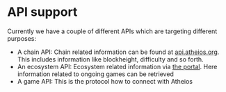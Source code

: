 # API support
Currently we have a couple of different APIs which are targeting different purposes:

* A chain API: Chain related information can be found at [api.atheios.org](https://api.atheios.org). This includes information like blockheight, difficulty and so forth.
* An ecosystem API: Ecosystem related information via [the portal](https://portal.atheios.org). Here information related to ongoing games can be retrieved
* A game API: This is the protocol how to connect with Atheios


